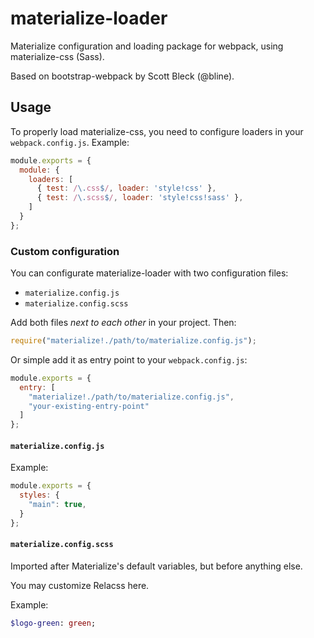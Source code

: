 materialize-loader
====================

Materialize configuration and loading package for webpack, using materialize-css (Sass).

Based on bootstrap-webpack by Scott Bleck (@bline).

Usage
-----

To properly load materialize-css, you need to configure loaders in your `webpack.config.js`. Example:

``` javascript
module.exports = {
  module: {
    loaders: [
      { test: /\.css$/, loader: 'style!css' },
      { test: /\.scss$/, loader: 'style!css!sass' },
    ]
  }
};
```

### Custom configuration

You can configurate materialize-loader with two configuration files:

* `materialize.config.js`
* `materialize.config.scss`

Add both files *next to each other* in your project. Then:

``` javascript
require("materialize!./path/to/materialize.config.js");
```

Or simple add it as entry point to your `webpack.config.js`:

``` javascript
module.exports = {
  entry: [
    "materialize!./path/to/materialize.config.js",
    "your-existing-entry-point"
  ]
};
```

#### `materialize.config.js`

Example:

``` javascript
module.exports = {
  styles: {
    "main": true,
  }
};
```

#### `materialize.config.scss`

Imported after Materialize's default variables, but before anything else.

You may customize Relacss here.

Example:

``` sass
$logo-green: green;
```
